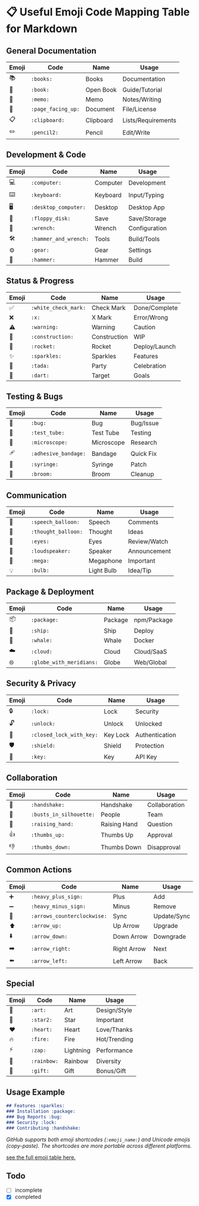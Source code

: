 # 📋 Useful Emoji Code Mapping Table for Markdown

## General Documentation

| Emoji | Code | Name | Usage |
|-------|------|------|-------|
| 📚 | `:books:` | Books | Documentation |
| 📖 | `:book:` | Open Book | Guide/Tutorial |
| 📝 | `:memo:` | Memo | Notes/Writing |
| 📄 | `:page_facing_up:` | Document | File/License |
| 📋 | `:clipboard:` | Clipboard | Lists/Requirements |
| ✏️ | `:pencil2:` | Pencil | Edit/Write |

## Development & Code

| Emoji | Code | Name | Usage |
|-------|------|------|-------|
| 💻 | `:computer:` | Computer | Development |
| ⌨️ | `:keyboard:` | Keyboard | Input/Typing |
| 🖥️ | `:desktop_computer:` | Desktop | Desktop App |
| 💾 | `:floppy_disk:` | Save | Save/Storage |
| 🔧 | `:wrench:` | Wrench | Configuration |
| 🛠️ | `:hammer_and_wrench:` | Tools | Build/Tools |
| ⚙️ | `:gear:` | Gear | Settings |
| 🔨 | `:hammer:` | Hammer | Build |

## Status & Progress

| Emoji | Code | Name | Usage |
|-------|------|------|-------|
| ✅ | `:white_check_mark:` | Check Mark | Done/Complete |
| ❌ | `:x:` | X Mark | Error/Wrong |
| ⚠️ | `:warning:` | Warning | Caution |
| 🚧 | `:construction:` | Construction | WIP |
| 🚀 | `:rocket:` | Rocket | Deploy/Launch |
| ✨ | `:sparkles:` | Sparkles | Features |
| 🎉 | `:tada:` | Party | Celebration |
| 🎯 | `:dart:` | Target | Goals |

## Testing & Bugs

| Emoji | Code | Name | Usage |
|-------|------|------|-------|
| 🐛 | `:bug:` | Bug | Bug/Issue |
| 🧪 | `:test_tube:` | Test Tube | Testing |
| 🔬 | `:microscope:` | Microscope | Research |
| 🩹 | `:adhesive_bandage:` | Bandage | Quick Fix |
| 💉 | `:syringe:` | Syringe | Patch |
| 🧹 | `:broom:` | Broom | Cleanup |

## Communication

| Emoji | Code | Name | Usage |
|-------|------|------|-------|
| 💬 | `:speech_balloon:` | Speech | Comments |
| 💭 | `:thought_balloon:` | Thought | Ideas |
| 👀 | `:eyes:` | Eyes | Review/Watch |
| 📢 | `:loudspeaker:` | Speaker | Announcement |
| 📣 | `:mega:` | Megaphone | Important |
| 💡 | `:bulb:` | Light Bulb | Idea/Tip |

## Package & Deployment

| Emoji | Code | Name | Usage |
|-------|------|------|-------|
| 📦 | `:package:` | Package | npm/Package |
| 🚢 | `:ship:` | Ship | Deploy |
| 🐳 | `:whale:` | Whale | Docker |
| ☁️ | `:cloud:` | Cloud | Cloud/SaaS |
| 🌐 | `:globe_with_meridians:` | Globe | Web/Global |

## Security & Privacy

| Emoji | Code | Name | Usage |
|-------|------|------|-------|
| 🔒 | `:lock:` | Lock | Security |
| 🔓 | `:unlock:` | Unlock | Unlocked |
| 🔐 | `:closed_lock_with_key:` | Key Lock | Authentication |
| 🛡️ | `:shield:` | Shield | Protection |
| 🔑 | `:key:` | Key | API Key |

## Collaboration

| Emoji | Code | Name | Usage |
|-------|------|------|-------|
| 🤝 | `:handshake:` | Handshake | Collaboration |
| 👥 | `:busts_in_silhouette:` | People | Team |
| 🙋 | `:raising_hand:` | Raising Hand | Question |
| 👍 | `:thumbs_up:` | Thumbs Up | Approval |
| 👎 | `:thumbs_down:` | Thumbs Down | Disapproval |

## Common Actions

| Emoji | Code | Name | Usage |
|-------|------|------|-------|
| ➕ | `:heavy_plus_sign:` | Plus | Add |
| ➖ | `:heavy_minus_sign:` | Minus | Remove |
| 🔄 | `:arrows_counterclockwise:` | Sync | Update/Sync |
| ⬆️ | `:arrow_up:` | Up Arrow | Upgrade |
| ⬇️ | `:arrow_down:` | Down Arrow | Downgrade |
| ➡️ | `:arrow_right:` | Right Arrow | Next |
| ⬅️ | `:arrow_left:` | Left Arrow | Back |

## Special

| Emoji | Code | Name | Usage |
|-------|------|------|-------|
| 🎨 | `:art:` | Art | Design/Style |
| 🌟 | `:star2:` | Star | Important |
| ❤️ | `:heart:` | Heart | Love/Thanks |
| 🔥 | `:fire:` | Fire | Hot/Trending |
| ⚡ | `:zap:` | Lightning | Performance |
| 🌈 | `:rainbow:` | Rainbow | Diversity |
| 🎁 | `:gift:` | Gift | Bonus/Gift |

## Usage Example

```markdown
## Features :sparkles:
### Installation :package:
### Bug Reports :bug:
### Security :lock:
### Contributing :handshake:
```

*GitHub supports both emoji shortcodes (`:emoji_name:`) and Unicode emojis (copy-paste). The shortcodes are more portable across different platforms.*

[see the full emoji table here.](https://emojipedia.org/test-tube#technical)

## Todo

- [ ] incomplete
- [x] completed
